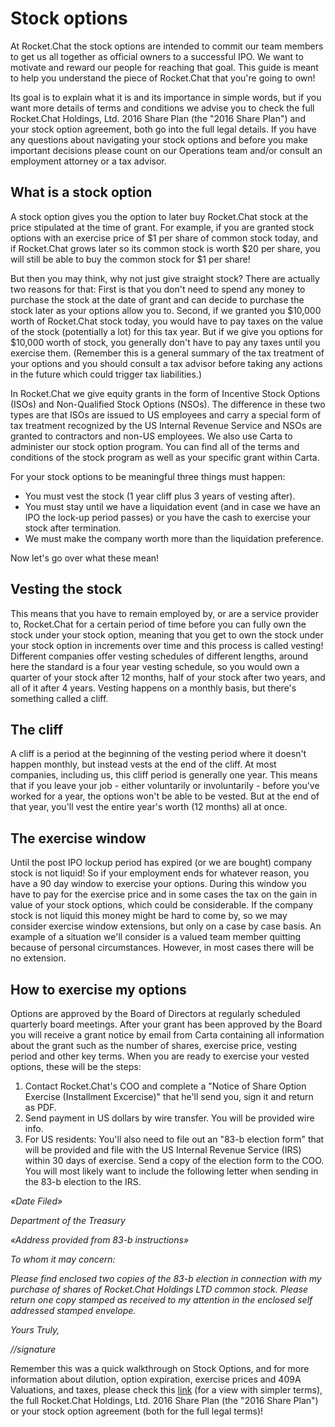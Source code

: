 # Stock options

At Rocket.Chat the stock options are intended to commit our team members to get us all together as official owners to a successful IPO. We want to motivate and reward our people for reaching that goal. This guide is meant to help you understand the piece of Rocket.Chat that you're going to own!

Its goal is to explain what it is and its importance in simple words, but if you want more details of terms and conditions we advise you to check the full Rocket.Chat Holdings, Ltd. 2016 Share Plan \(the "2016 Share Plan"\) and your stock option agreement, both go into the full legal details. If you have any questions about navigating your stock options and before you make important decisions please count on our Operations team and/or consult an employment attorney or a tax advisor.

## What is a stock option

A stock option gives you the option to later buy Rocket.Chat stock at the price stipulated at the time of grant. For example, if you are granted stock options with an exercise price of $1 per share of common stock today, and if Rocket.Chat grows later so its common stock is worth $20 per share, you will still be able to buy the common stock for $1 per share!

But then you may think, why not just give straight stock? There are actually two reasons for that: First is that you don't need to spend any money to purchase the stock at the date of grant and can decide to purchase the stock later as your options allow you to. Second, if we granted you $10,000 worth of Rocket.Chat stock today, you would have to pay taxes on the value of the stock \(potentially a lot\) for this tax year. But if we give you options for $10,000 worth of stock, you generally don't have to pay any taxes until you exercise them. \(Remember this is a general summary of the tax treatment of your options and you should consult a tax advisor before taking any actions in the future which could trigger tax liabilities.\)

In Rocket.Chat we give equity grants in the form of Incentive Stock Options \(ISOs\) and Non-Qualified Stock Options \(NSOs\). The difference in these two types are that ISOs are issued to US employees and carry a special form of tax treatment recognized by the US Internal Revenue Service and NSOs are granted to contractors and non-US employees. We also use Carta to administer our stock option program. You can find all of the terms and conditions of the stock program as well as your specific grant within Carta.

For your stock options to be meaningful three things must happen:

* You must vest the stock \(1 year cliff plus 3 years of vesting after\).
* You must stay until we have a liquidation event \(and in case we have an IPO the lock-up period passes\) or you have the cash to exercise your stock after termination.
* We must make the company worth more than the liquidation preference.

Now let's go over what these mean!

## Vesting the stock

This means that you have to remain employed by, or are a service provider to, Rocket.Chat for a certain period of time before you can fully own the stock under your stock option, meaning that you get to own the stock under your stock option in increments over time and this process is called vesting! Different companies offer vesting schedules of different lengths, around here the standard is a four year vesting schedule, so you would own a quarter of your stock after 12 months, half of your stock after two years, and all of it after 4 years. Vesting happens on a monthly basis, but there's something called a cliff.

## The cliff

A cliff is a period at the beginning of the vesting period where it doesn't happen monthly, but instead vests at the end of the cliff. At most companies, including us, this cliff period is generally one year. This means that if you leave your job - either voluntarily or involuntarily - before you've worked for a year, the options won't be able to be vested. But at the end of that year, you'll vest the entire year's worth \(12 months\) all at once.

## The exercise window

Until the post IPO lockup period has expired \(or we are bought\) company stock is not liquid! So if your employment ends for whatever reason, you have a 90 day window to exercise your options. During this window you have to pay for the exercise price and in some cases the tax on the gain in value of your stock options, which could be considerable. If the company stock is not liquid this money might be hard to come by, so we may consider exercise window extensions, but only on a case by case basis. An example of a situation we'll consider is a valued team member quitting because of personal circumstances. However, in most cases there will be no extension.

## How to exercise my options

Options are approved by the Board of Directors at regularly scheduled quarterly board meetings. After your grant has been approved by the Board you will receive a grant notice by email from Carta containing all information about the grant such as the number of shares, exercise price, vesting period and other key terms. When you are ready to exercise your vested options, these will be the steps:

1. Contact Rocket.Chat's COO and complete a "Notice of Share Option Exercise \(Installment Excercise\)" that he'll send you, sign it and return as PDF. 
2. Send payment in US dollars by wire transfer. You will be provided wire info. 
3. For US residents: You'll also need to file out an "83-b election form" that will be provided and file with the US Internal Revenue Service \(IRS\) within 30 days of exercise. Send a copy of the election form to the COO. You will most likely want to include the following letter when sending in the 83-b election to the IRS.

_«Date Filed»_

_Department of the Treasury_

_«Address provided from 83-b instructions»_

_To whom it may concern:_

_Please find enclosed two copies of the 83-b election in connection with my purchase of shares of Rocket.Chat Holdings LTD common stock. Please return one copy stamped as received to my attention in the enclosed self addressed stamped envelope._

_Yours Truly,_

_//signature_

Remember this was a quick walkthrough on Stock Options, and for more information about dilution, option expiration, exercise prices and 409A Valuations, and taxes, please check this [link](https://github.com/RocketChat/Rocket.Chat.Operations.Internal/blob/master/source/HR/Stock%20Options.md) \(for a view with simpler terms\), the full Rocket.Chat Holdings, Ltd. 2016 Share Plan \(the "2016 Share Plan"\) or your stock option agreement \(both for the full legal terms\)!

